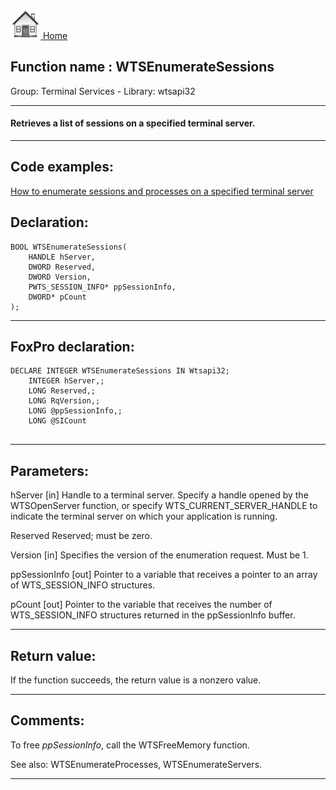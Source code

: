 [<img src="../../images/home.png"> Home ](https://github.com/VFPX/Win32API)  

## Function name : WTSEnumerateSessions
Group: Terminal Services - Library: wtsapi32    
***  


#### Retrieves a list of sessions on a specified terminal server.
***  


## Code examples:
[How to enumerate sessions and processes on a specified terminal server](../../samples/sample_519.md)  

## Declaration:
```foxpro  
BOOL WTSEnumerateSessions(
	HANDLE hServer,
	DWORD Reserved,
	DWORD Version,
	PWTS_SESSION_INFO* ppSessionInfo,
	DWORD* pCount
);  
```  
***  


## FoxPro declaration:
```foxpro  
DECLARE INTEGER WTSEnumerateSessions IN Wtsapi32;
	INTEGER hServer,;
	LONG Reserved,;
	LONG RqVersion,;
	LONG @ppSessionInfo,;
	LONG @SICount
  
```  
***  


## Parameters:
hServer 
[in] Handle to a terminal server. Specify a handle opened by the WTSOpenServer function, or specify WTS_CURRENT_SERVER_HANDLE to indicate the terminal server on which your application is running. 

Reserved 
Reserved; must be zero. 

Version 
[in] Specifies the version of the enumeration request. Must be 1.

ppSessionInfo 
[out] Pointer to a variable that receives a pointer to an array of WTS_SESSION_INFO structures.

pCount 
[out] Pointer to the variable that receives the number of WTS_SESSION_INFO structures returned in the ppSessionInfo buffer.   
***  


## Return value:
If the function succeeds, the return value is a nonzero value.  
***  


## Comments:
To free <Em>ppSessionInfo</Em>, call the WTSFreeMemory function.   
  
See also: WTSEnumerateProcesses, WTSEnumerateServers.  
  
***  

